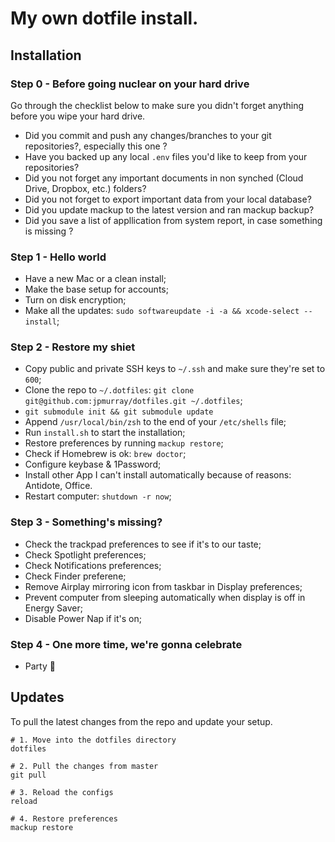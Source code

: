 # My own dotfile install.

## Installation

### Step 0 - Before going nuclear on your hard drive

Go through the checklist below to make sure you didn't forget anything before you wipe your hard drive.

- Did you commit and push any changes/branches to your git repositories?, especially this one ?
- Have you backed up any local `.env` files you'd like to keep from your repositories?
- Did you not forget any important documents in non synched (Cloud Drive, Dropbox, etc.) folders?
- Did you not forget to export important data from your local database?
- Did you update mackup to the latest version and ran mackup backup?
- Did you save a list of appllication from system report, in case something is missing ?

### Step 1 - Hello world

- Have a new Mac or a clean install;
- Make the base setup for accounts;
- Turn on disk encryption;
- Make all the updates: `sudo softwareupdate -i -a && xcode-select --install`;

### Step 2 - Restore my shiet

- Copy public and private SSH keys to `~/.ssh` and make sure they're set to `600`;
- Clone the repo to `~/.dotfiles`: `git clone git@github.com:jpmurray/dotfiles.git ~/.dotfiles`;
- `git submodule init && git submodule update`
- Append `/usr/local/bin/zsh` to the end of your `/etc/shells` file;
- Run `install.sh` to start the installation;
- Restore preferences by running `mackup restore`;
- Check if Homebrew is ok: `brew doctor`;
- Configure keybase & 1Password;
- Install other App I can't install automatically because of reasons: Antidote, Office.
- Restart computer: `shutdown -r now`;

### Step 3 - Something's missing?

- Check the trackpad preferences to see if it's to our taste;
- Check Spotlight preferences;
- Check Notifications preferences;
- Check Finder preferene;
- Remove Airplay mirroring icon from taskbar in Display preferences;
- Prevent computer from sleeping automatically when display is off in Energy Saver;
- Disable Power Nap if it's on;

### Step 4 - One more time, we're gonna celebrate

- Party 🎉

## Updates

To pull the latest changes from the repo and update your setup.

```
# 1. Move into the dotfiles directory
dotfiles

# 2. Pull the changes from master
git pull

# 3. Reload the configs
reload

# 4. Restore preferences
mackup restore
```
